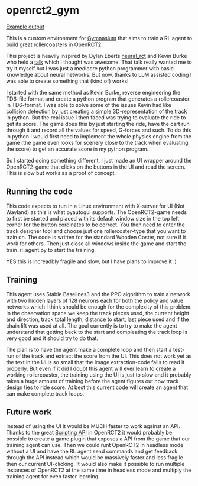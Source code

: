 # openrct2_gym
[Example output](https://github.com/user-attachments/assets/116cab1b-262a-4f88-a0dd-e8129195f03c)

This is a custom environment for [Gymnasium](https://gymnasium.farama.org/) that aims to train a RL agent to build great rollercoasters in OpenRCT2.

This project is heavily inspired by Dylan Eberts [neural_rct](https://dylanebert.com/neural_rct/) and Kevin Burke who held a [talk](https://www.youtube.com/watch?v=6mRFITUwCVU) which I thought was awesome.
That talk really wanted me to try it myself but I was just a mediocre python programmer with basic knowledge about neural networks. But now, thanks to LLM assisted coding I was able to create something that (kind of) works!

I started with the same method as Kevin Burke, reverse engineering the TD6-file format and create a python program that generates a rollercoaster in TD6-format. I was able to solve some of the issues Kevin had like collision detection by just creating a simple 3D-representation of the track in python.
But the real issue I then faced was trying to evaluate the ride to get its score. The game does this by just starting the ride, have the cart run through it and record all the values for speed, G-forces and such.
To do this in python I would first need to implement the whole physics engine from the game (the game even looks for scenery close to the track when evaluating the score) to get an accurate score in my python program.

So I started doing something different, I just made an UI wrapper around the OpenRCT2-game that clicks on the buttons in the UI and read the screen. This is slow but works as a proof of concept.

## Running the code
This code expects to run in a Linux environment with X-server for UI (Not Wayland) as this is what pyautogui supports.
The OpenRCT2-game needs to first be started and placed with its default window size in the top left corner for the button cordinates to be correct.
You then need to enter the track designer tool and choose just one rollercoster-type that you want to train on. The code is written for the standard Wooden Coster, not sure if it work for others.
Then just close all windows inside the game and start the train_rl_agent.py to start the training.

YES this is increadbly fragile and slow, but I have plans to improve it :)

## Training
This agent uses Stable Baselines3 and the PPO algorithm to train a network with two hidden layers of 128 neurons each for both the policy and value networks which I think should be enough for the complexity of this problem.
In the observation space we keep the track pieces used, the current height and direction, track total length, distance to start, last piece used and if the chain lift was used at all.
The goal currently is to try to make the agent understand that getting back to the start and compleating the track loop is very good and it should try to do that.

The plan is to have the agent make a complete loop and then start a test-run of the track and extract the score from the UI. This does not work yet as the text in the UI is so small that the image extraction-code fails to read it properly.
But even if it did I doubt this agent will ever learn to create a working rollercoaster, the training using the UI is just to slow and it probably takes a huge amount of training before the agent figures out how track design ties to ride score.
At best this current code will create an agent that can make complete track loops.

## Future work
Instead of using the UI it would be MUCH faster to work against an API.
Thanks to the great [Scripting API](https://github.com/OpenRCT2/OpenRCT2/blob/develop/distribution/scripting.md) in OpenRCT2 it would probably be possible to create a game plugin that exposes a API from the game that our training agent can use.
Then we could runt OpenRCT2 in headless mode without a UI and have the RL agent send commands and get feedback through the API instead which would be massively faster and less fragile then our current UI-clicking.
It would also make it possible to run multiple instances of OpenRCT2 at the same time in headless mode and multiply the training agent for even faster learning.
